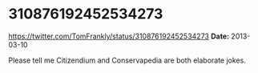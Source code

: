 # 310876192452534273
https://twitter.com/TomFrankly/status/310876192452534273
**Date:** 2013-03-10

Please tell me Citizendium and Conservapedia are both elaborate jokes.
